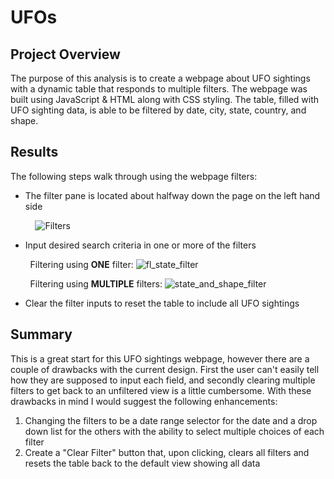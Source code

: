 # UFOs
## Project Overview
The purpose of this analysis is to create a webpage about UFO sightings with a dynamic table that responds to multiple filters. The webpage was built using JavaScript & HTML along with CSS styling. The table, filled with UFO sighting data, is able to be filtered by date, city, state, country, and shape.

## Results
The following steps walk through using the webpage filters:

- The filter pane is located about halfway down the page on the left hand side

&nbsp; &nbsp; &nbsp; &nbsp; &nbsp; ![Filters](https://user-images.githubusercontent.com/90863226/145638682-bbad2337-e75d-4b2d-8b33-2c5a67281fd9.png)

- Input desired search criteria in one or more of the filters

&nbsp; &nbsp; &nbsp; &nbsp; Filtering using **ONE** filter:
![fl_state_filter](https://user-images.githubusercontent.com/90863226/145643170-e493ca2e-49a5-43eb-96dc-d968ece4a55a.png)


&nbsp; &nbsp; &nbsp; &nbsp; Filtering using **MULTIPLE** filters:
![state_and_shape_filter](https://user-images.githubusercontent.com/90863226/145641372-711355bc-2b9f-434e-848b-febd93f942a2.png)

- Clear the filter inputs to reset the table to include all UFO sightings


## Summary
This is a great start for this UFO sightings webpage, however there are a couple of drawbacks with the current design.  First the user can't easily tell how they are supposed to input each field, and secondly clearing multiple filters to get back to an unfiltered view is a little cumbersome.  With these drawbacks in mind I would suggest the following enhancements:

1. Changing the filters to be a date range selector for the date and a drop down list for the others with the ability to select multiple choices of each filter
2. Create a "Clear Filter" button that, upon clicking, clears all filters and resets the table back to the default view showing all data
